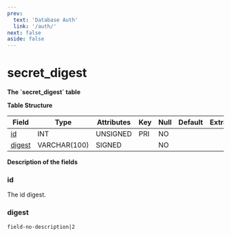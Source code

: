 ```yaml
---
prev:
  text: 'Database Auth'
  link: '/auth/'
next: false
aside: false
---
```


# secret\_digest

**The \`secret\_digest\` table**

**Table Structure**

| Field       | Type         | Attributes | Key | Null | Default | Extra | Comment |
| ----------- | ------------ | ---------- | --- | ---- | ------- | ----- | ------- |
| [id][1]     | INT          | UNSIGNED   | PRI | NO   |         |       |         |
| [digest][2] | VARCHAR(100) | SIGNED     |     | NO   |         |       |         |

[1]: #id
[2]: #digest

**Description of the fields**

### id

The id digest.

### digest

`field-no-description|2`
